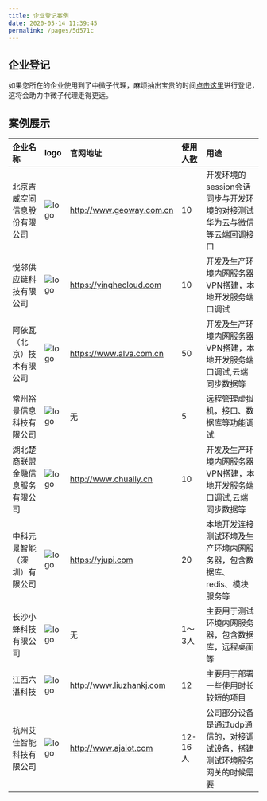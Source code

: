 ```yaml
---
title: 企业登记案例
date: 2020-05-14 11:39:45
permalink: /pages/5d571c
---
```


## 企业登记
如果您所在的企业使用到了中微子代理，麻烦抽出宝贵的时间[点击这里](https://gitee.com/dromara/neutrino-proxy/issues/I6WC71)进行登记，这将会助力中微子代理走得更远。

## 案例展示
|企业名称| logo                                                                                                       | 官网地址                     | 使用人数 |用途|
|:-|:-----------------------------------------------------------------------------------------------------------|:-------------------------|:-----|:-|
|北京吉威空间信息股份有限公司| ![logo](https://foruda.gitee.com/images/1681717113043198586/b7f0b6b3_8006959.png) | http://www.geoway.com.cn | 10   |开发环境的session会话同步与开发环境的对接测试华为云与微信等云端回调接口|
|悦邻供应链科技有限公司|![logo](https://foruda.gitee.com/images/1684996781645413637/277d0b9b_5234431.png)| https://yinghecloud.com  | 10   |开发及生产环境内网服务器VPN搭建，本地开发服务端口调试|
|阿依瓦（北京）技术有限公司|![logo](https://foruda.gitee.com/images/1684998300312143862/74a96cec_4788807.png)| https://www.alva.com.cn  | 50   |开发及生产环境内网服务器VPN搭建，本地开发服务端口调试,云端同步数据等|
|常州裕景信息科技有限公司|![logo](https://foruda.gitee.com/images/1688542732735699110/bb238481_2342807.jpeg)| 无                        | 5    |远程管理虚拟机，接口、数据库等功能调试|
|湖北楚商联盟金融信息服务有限公司|![logo](https://foruda.gitee.com/images/1675831034400302128/3621dd88_9993534.png)| http://www.chually.cn    | 10   |开发及生产环境内网服务器VPN搭建，本地开发服务端口调试,云端同步数据等|
|中科元景智能（深圳）有限公司|![logo](https://foruda.gitee.com/images/1689584776864189267/d66c78a8_9373604.png)| https://yjupi.com        | 20   |本地开发连接测试环境及生产环境内网服务器，包含数据库、redis、模块服务等|
|长沙小蜂科技有限公司|![logo](https://foruda.gitee.com/images/1692156755102754023/c7d82730_1207310.png)| 无                        | 1～3人 |主要用于测试环境内网服务器，包含数据库，远程桌面等|
|江西六湛科技|![logo](https://foruda.gitee.com/images/1694073479398767455/0f7570a7_10166803.png)| http://www.liuzhankj.com | 12   |主要用于部署一些使用时长较短的项目|
|杭州艾佳智能科技有限公司|![logo](https://foruda.gitee.com/images/1695608742879653626/314c72a4_5720492.png)| http://www.ajaiot.com    | 12-16人    |公司部分设备是通过udp通信的，对接调试设备，搭建测试环境服务网关的时候需要|
